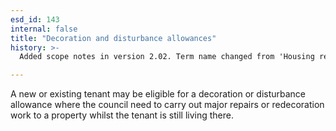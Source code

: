 ```yaml
---
esd_id: 143
internal: false
title: "Decoration and disturbance allowances"
history: >-
  Added scope notes in version 2.02. Term name changed from 'Housing repairs - decoration and disturbance allowances' to 'Housing - repairs - decoration and disturbance allowances' in version 3.00. Name changed to 'Decoration and disturbance allowance' in verison 4.00.

---
```


A new or existing tenant may be eligible for a decoration or disturbance allowance where the council need to carry out major repairs or redecoration work to a property whilst the tenant is still living there.

